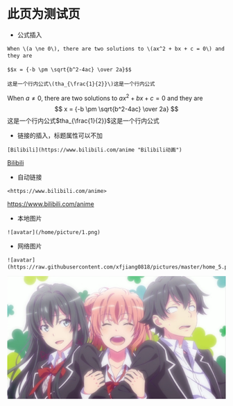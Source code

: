 # 此页为测试页

* 公式插入

```
When \(a \ne 0\), there are two solutions to \(ax^2 + bx + c = 0\) and they are 

$$x = {-b \pm \sqrt{b^2-4ac} \over 2a}$$ 

这是一个行内公式\(tha_{\frac{1}{2}}\)这是一个行内公式
```

When $a \ne 0$, there are two solutions to $ax^2 + bx + c = 0$ and they are 
$$
x = {-b \pm \sqrt{b^2-4ac} \over 2a}
$$
这是一个行内公式$tha_{\frac{1}{2}}$这是一个行内公式

* 链接的插入，标题属性可以不加

```
[Bilibili](https://www.bilibili.com/anime "Bilibili动画")
```

[Bilibili](https://www.bilibili.com/anime "Bilibili动画")

* 自动链接

```
<https://www.bilibili.com/anime>
```

<https://www.bilibili.com/anime>

* 本地图片

```
![avatar](/home/picture/1.png)
```

* 网络图片

```
![avatar](https://raw.githubusercontent.com/xfjiang0818/pictures/master/home_5.png)
```

![avatar](https://raw.githubusercontent.com/xfjiang0818/pictures/master/home_5.png)